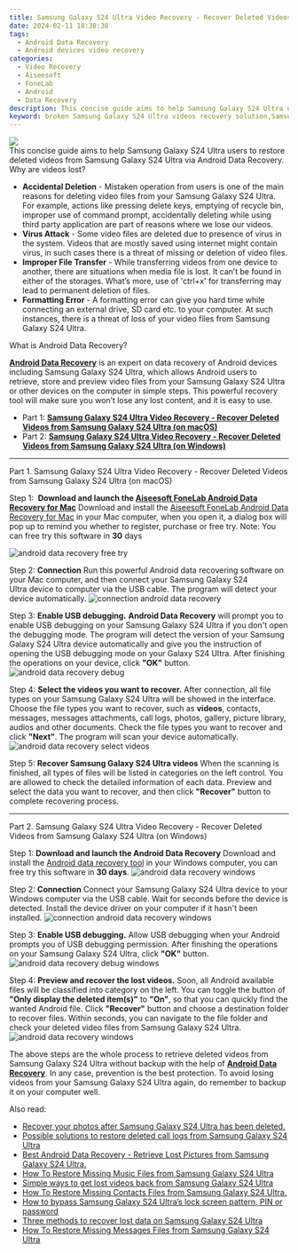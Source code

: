 ```yaml
---
title: Samsung Galaxy S24 Ultra Video Recovery - Recover Deleted Videos from Samsung Galaxy S24 Ultra
date: 2024-02-11 18:38:38
tags: 
  - Android Data Recovery
  - Android devices video recovery
categories: 
  - Video Recovery
  - Aiseesoft
  - FoneLab
  - Android
  - Data Recovery
description: This concise guide aims to help Samsung Galaxy S24 Ultra users to restore deleted videos from Samsung Galaxy S24 Ultra via Android Data Recovery.
keyword: broken Samsung Galaxy S24 Ultra videos recovery solution,Samsung Galaxy S24 Ultra videos retrieval,undeleted videos from Samsung Galaxy S24 Ultra,Regain missing videos on Samsung Galaxy S24 Ultra,Samsung Galaxy S24 Ultra videos recovery,save lost videos on Samsung Galaxy S24 Ultra,deletes video of Samsung Galaxy S24 Ultra,does the Samsung Galaxy S24 Ultra have a backup for deleted video,Samsung Galaxy S24 Ultra all video delete,how do i recover video on Samsung Galaxy S24 Ultra,how to retrieve video from Samsung Galaxy S24 Ultra,how to recover video on Samsung Galaxy S24 Ultra
---
```


<img src="https://img0mobiles.techidaily.com/images/best-assets/devices/samsung/samsung-galaxy-s24-ultra/1.jpg" class="atpl-imgstyle"  />

<div class="atpl-content atpl-for-fonelab-android recover-video">

<div class="atpl-post-description-part-1">
This concise guide aims to help Samsung Galaxy S24 Ultra users to restore deleted videos from Samsung Galaxy S24 Ultra via Android Data Recovery.
</div>

<div class="atpl-post-description-part-2">
<div class="tpl-content-sub-paragraph-title">
  Why are videos lost?
</div>
<div class="tpl-content-sub-paragraph-content">
  <ul class="tpl-content-sub-paragraph-ul-style">
    <li><strong>Accidental Deletion</strong> - Mistaken operation from users is one of the main reasons for deleting video files from your Samsung Galaxy S24 Ultra. For example, actions like pressing delete keys, emptying of recycle bin, improper use of command prompt, accidentally deleting while using third party application are part of reasons where we lose our videos.</li>
    <li><strong>Virus Attack</strong> - Some video files are deleted due to presence of virus in the system. Videos that are mostly saved using internet might contain virus, in such cases there is a threat of missing or deletion of video files.</li>
    <li><strong>Improper File Transfer</strong> - While transferring videos from one device to another, there are situations when media file is lost. It can’t be found in either of the storages. What’s more, use of 'ctrl+x' for transferring may lead to permanent deletion of files. </li>
    <li><strong>Formatting Error</strong> - A formatting error can give you hard time while connecting an external drive, SD card etc. to your computer. At such instances, there is a threat of loss of your video files from Samsung Galaxy S24 Ultra.</li>
  </ul>
</div>

</div>

<div class="atpl-post-description-part-3">
<div class="tpl-content-sub-paragraph-title">
    What is Android Data Recovery?
</div>
<div class="tpl-content-sub-paragraph-content">
    <p>
        <a href="https://tools.techidaily.com/aiseesoft-android-data-recovery/" target="_blank" rel="noopener"><strong>Android Data Recovery</strong></a> is an expert on data recovery of Android devices including Samsung Galaxy S24 Ultra, which allows Android users to retrieve, store and preview video files from your Samsung Galaxy S24 Ultra or other devices on the computer in simple steps. This powerful recovery tool will make sure you won’t lose any lost content, and it is easy to use.
    </p>
</div>
</div>

<ul>
  <li>Part 1: <strong><a href="#p1"> Samsung Galaxy S24 Ultra Video Recovery - Recover Deleted Videos from Samsung Galaxy S24 Ultra  (on macOS)</a></strong></li>
  <li>Part 2: <strong><a href="#p2"> Samsung Galaxy S24 Ultra Video Recovery - Recover Deleted Videos from Samsung Galaxy S24 Ultra  (on Windows)</a></strong></li>
</ul>

<!-- Part 1 -->
<a id="p1" name="p1" ></a><hr>

<div>
  <span class="atpl-step-part-style">Part 1. Samsung Galaxy S24 Ultra Video Recovery - Recover Deleted Videos from Samsung Galaxy S24 Ultra (on macOS)</span>
</div>  

<span class="atpl-stepstyle-a"><span>Step 1: </span></span> <strong>Download and launch the <a href="https://tools.techidaily.com/aiseesoft-android-data-recovery-for-mac/" target="_blank" rel="noopener">Aiseesoft FoneLab Android Data Recovery for Mac</a></strong>
Download and install the <a href="https://tools.techidaily.com/aiseesoft-android-data-recovery-for-mac/" target="_blank" rel="noopener">Aiseesoft FoneLab Android Data Recovery for Mac</a> in your Mac computer, when you open it, a dialog box will pop up to remind you whether to register, purchase or free try.
Note: You can free try this software in <strong>30</strong> days

<img src="https://tools.techidaily.com/images/apps/aiseesoft/android-data-recovery/mac-free-try.png" class="atpl-imgstyle" alt="android data recovery free try" />

<span class="atpl-stepstyle-a"><span>Step 2: </span></span> <strong>Connection</strong>
Run this powerful Android data recovering software on your Mac computer, and then connect your Samsung Galaxy S24 Ultra device to computer via the USB cable. The program will detect your device automatically.
<img src="https://tools.techidaily.com/images/apps/aiseesoft/android-data-recovery/mac-connection-interface.jpg" class="atpl-imgstyle" alt="connection android data recovery" />

<span class="atpl-stepstyle-a"><span>Step 3: </span></span> <strong>Enable USB debugging.</strong>
<strong>Android Data Recovery</strong> will prompt you to enable USB debugging on your Samsung Galaxy S24 Ultra if you don't open the debugging mode. The program will detect the version of your Samsung Galaxy S24 Ultra device automatically and give you the instruction of opening the USB debugging mode on your Galaxy S24 Ultra. After finishing the operations on your device, click <strong>"OK"</strong> button.
<img src="https://tools.techidaily.com/images/apps/aiseesoft/android-data-recovery/mac-android-usb-debug.jpg"  class="atpl-imgstyle" alt="android data recovery debug" />

<span class="atpl-stepstyle-a"><span>Step 4: </span></span> <strong>Select the videos you want to recover.</strong>
After connection, all file types on your Samsung Galaxy S24 Ultra will be showed in the interface. Choose the file types you want to recover, such as <strong>videos</strong>, contacts, messages, messages attachments, call logs, photos, gallery, picture library,  audios and other documents. Check the file types you want to recover and click <b>"Next"</b>. The program will scan your device automatically.
<img src="https://tools.techidaily.com/images/apps/aiseesoft/android-data-recovery/mac-choose-type-videos.jpg" class="atpl-imgstyle" alt="android data recovery select videos" />

<span class="atpl-stepstyle-a"><span>Step 5: </span></span> <strong>Recover Samsung Galaxy S24 Ultra videos</strong>
When the scanning is finished, all types of files will be listed in categories on the left control. You are allowed to check the detailed information of each data. Preview and select the data you want to recover, and then click <b>"Recover"</b> button to complete recovering process.


<a id="p2" name="p2"></a><hr>

<!-- Part 2 -->
<div>
<span class="atpl-step-part-style">Part 2. Samsung Galaxy S24 Ultra Video Recovery - Recover Deleted Videos from Samsung Galaxy S24 Ultra (on Windows)</span>
</div>

<span class="atpl-stepstyle-a"><span>Step 1: </span></span> <strong>Download and launch the Android Data Recovery</strong>
Download and install the <a href="https://tools.techidaily.com/aiseesoft-android-data-recovery-for-win/" target="_blank" rel="noopener">Android data recovery tool</a> in your Windows computer, you can free try this software in <b>30 days</b>.
<img src="https://tools.techidaily.com/images/apps/aiseesoft/android-data-recovery/win-start-interface.png"  class="atpl-imgstyle" alt="android data recovery windows" />

<span class="atpl-stepstyle-a"><span>Step 2: </span></span> <strong>Connection</strong>
Connect your Samsung Galaxy S24 Ultra device to your Windows computer via the USB cable. Wait for seconds before the device is detected. Install the device driver on your computer if it hasn't been installed.
<img src="https://tools.techidaily.com/images/apps/aiseesoft/android-data-recovery/win-connection-interface.png" class="atpl-imgstyle" alt="connection android data recovery windows" />

<span class="atpl-stepstyle-a"><span>Step 3: </span></span> <strong>Enable USB debugging.</strong>
Allow USB debugging when your Android prompts you of USB debugging permission. After finishing the operations on your Samsung Galaxy S24 Ultra, click <b>"OK"</b> button.
<img src="https://tools.techidaily.com/images/apps/aiseesoft/android-data-recovery/win-android-usb-debug.png" class="atpl-imgstyle" alt="android data recovery debug windows" />

<span class="atpl-stepstyle-a"><span>Step 4: </span></span> <strong>Preview and recover the lost videos.</strong>
Soon, all Android available files will be classified into category on the left. You can toggle the button of <b>"Only display the deleted item(s)"</b> to <b>"On"</b>, so that you can quickly find the wanted Android file. Click <b>"Recover"</b> button and choose a destination folder to recover files. Within seconds, you can navigate to the file folder and check your deleted video files from Samsung Galaxy S24 Ultra.
<img src="https://tools.techidaily.com/images/apps/aiseesoft/android-data-recovery/win-recover-videos.jpg" class="atpl-imgstyle" alt="android data recovery windows" />

<div class="atpl-post-description-part-4">
<div class="tpl-content-sub-paragraph-normal">
    <p>
        The above steps are the whole process to retrieve deleted videos from Samsung Galaxy S24 Ultra without backup with the help of <a href="https://tools.techidaily.com/aiseesoft-android-data-recovery/" target="_blank" rel="noopener"><strong>Android Data Recovery</strong></a>. In any case, prevention is the best protection. To avoid losing videos from your Samsung Galaxy S24 Ultra again, do remember to backup it on your computer well.
    </p>
</div>
</div>

<ins class="adsbygoogle"
     style="display:block"
     data-ad-client="ca-pub-7571918770474297"
     data-ad-slot="8358498916"
     data-ad-format="auto"
     data-full-width-responsive="true"></ins>

<span class="atpl-alsoreadstyle">Also read:</span>
<div><ul>
<li><a href="/recover-your-photos-after-samsung-galaxy-s24-ultra-has-been-deleted-by-fonelab-android-recover-photos/" target="_blank" rel="noopener"><u>Recover your photos after Samsung Galaxy S24 Ultra has been deleted.</u></a></li>
<li><a href="/possible-solutions-to-restore-deleted-call-logs-from-samsung-galaxy-s24-ultra-by-fonelab-android-recover-call-logs/" target="_blank" rel="noopener"><u>Possible solutions to restore deleted call logs from Samsung Galaxy S24 Ultra</u></a></li>
<li><a href="/best-android-data-recovery-retrieve-lost-pictures-from-samsung-galaxy-s24-ultra-by-fonelab-android-recover-pictures/" target="_blank" rel="noopener"><u>Best Android Data Recovery - Retrieve Lost Pictures from Samsung Galaxy S24 Ultra.</u></a></li>
<li><a href="/how-to-restore-missing-music-files-from-samsung-galaxy-s24-ultra-by-fonelab-android-recover-music/" target="_blank" rel="noopener"><u>How To  Restore Missing Music Files from Samsung Galaxy S24 Ultra</u></a></li>
<li><a href="/simple-ways-to-get-lost-videos-back-from-samsung-galaxy-s24-ultra-by-fonelab-android-recover-video/" target="_blank" rel="noopener"><u>Simple ways to get lost videos back from Samsung Galaxy S24 Ultra</u></a></li>
<li><a href="/how-to-restore-missing-contacts-files-from-samsung-galaxy-s24-ultra-by-fonelab-android-recover-contacts/" target="_blank" rel="noopener"><u>How To  Restore Missing Contacts Files from Samsung Galaxy S24 Ultra.</u></a></li>
<li><a href="/how-to-bypass-samsung-galaxy-s24-ultra-s-lock-screen-pattern-pin-or-password-by-drfone-android-unlock-android-unlock/" target="_blank" rel="noopener"><u>How to bypass Samsung Galaxy S24 Ultra’s lock screen pattern, PIN or password</u></a></li>
<li><a href="/three-methods-to-recover-lost-data-on-samsung-galaxy-s24-ultra-by-fonelab-android-recover-data/" target="_blank" rel="noopener"><u>Three methods to recover lost data on Samsung Galaxy S24 Ultra</u></a></li>
<li><a href="/how-to-restore-missing-messages-files-from-samsung-galaxy-s24-ultra-by-fonelab-android-recover-messages/" target="_blank" rel="noopener"><u>How To  Restore Missing Messages Files from Samsung Galaxy S24 Ultra</u></a></li>
</ul></div>

</div>
